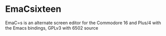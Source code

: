 # EmaCsixteen
EmaC=s is an alternate screen editor for the Commodore 16 and Plus/4 with the Emacs bindings, GPLv3 with 6502 source
